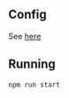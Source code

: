 ## Config

See [here](https://github.com/saqfish/spd-server/blob/05cb83f8107b1ee0558ac6a092cb0ef95352d80a/server/data/README.md)
## Running

```sh
npm run start
```
